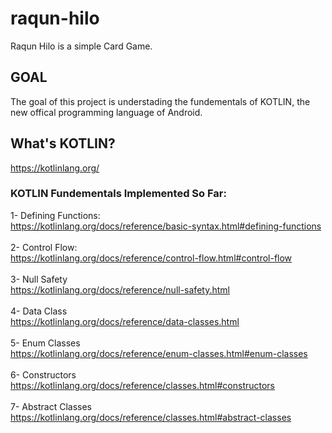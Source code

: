 # raqun-hilo
Raqun Hilo is a simple Card Game.

## GOAL
The goal of this project is understading the fundementals of KOTLIN, the new offical programming language of Android.

## What's KOTLIN?
https://kotlinlang.org/

### KOTLIN Fundementals Implemented So Far:

1- Defining Functions: <br>
https://kotlinlang.org/docs/reference/basic-syntax.html#defining-functions
<br><br>
2- Control Flow: <br>
https://kotlinlang.org/docs/reference/control-flow.html#control-flow
<br><br>
3- Null Safety <br>
https://kotlinlang.org/docs/reference/null-safety.html
<br><br>
4- Data Class <br>
https://kotlinlang.org/docs/reference/data-classes.html
<br><br>
5- Enum Classes <br>
https://kotlinlang.org/docs/reference/enum-classes.html#enum-classes
<br><br>
6- Constructors <br>
https://kotlinlang.org/docs/reference/classes.html#constructors
<br><br>
7- Abstract Classes <br>
https://kotlinlang.org/docs/reference/classes.html#abstract-classes
<br><br>
